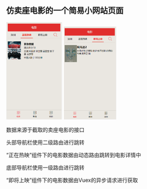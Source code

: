 <h2>仿卖座电影的一个简易小网站页面</h2>
<img src="screenshots/nowplaying.png" width="30%" />
<img src="screenshots/comingsoon.png" width="28%" />


数据来源于截取的卖座电影的接口

头部导航栏使用二级路由进行跳转

“正在热映”组件下的电影数据由动态路由跳转到电影详情中

底部导航栏使用一级路由进行跳转

“即将上映”组件下的电影数据由Vuex的异步请求进行获取
